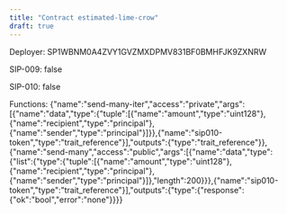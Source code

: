 ```yaml
---
title: "Contract estimated-lime-crow"
draft: true
---
```

Deployer: SP1WBNM0A4ZVY1GVZMXDPMV831BF0BMHFJK9ZXNRW

SIP-009: false

SIP-010: false

Functions:
{"name":"send-many-iter","access":"private","args":[{"name":"data","type":{"tuple":[{"name":"amount","type":"uint128"},{"name":"recipient","type":"principal"},{"name":"sender","type":"principal"}]}},{"name":"sip010-token","type":"trait_reference"}],"outputs":{"type":"trait_reference"}}, {"name":"send-many","access":"public","args":[{"name":"data","type":{"list":{"type":{"tuple":[{"name":"amount","type":"uint128"},{"name":"recipient","type":"principal"},{"name":"sender","type":"principal"}]},"length":200}}},{"name":"sip010-token","type":"trait_reference"}],"outputs":{"type":{"response":{"ok":"bool","error":"none"}}}}
